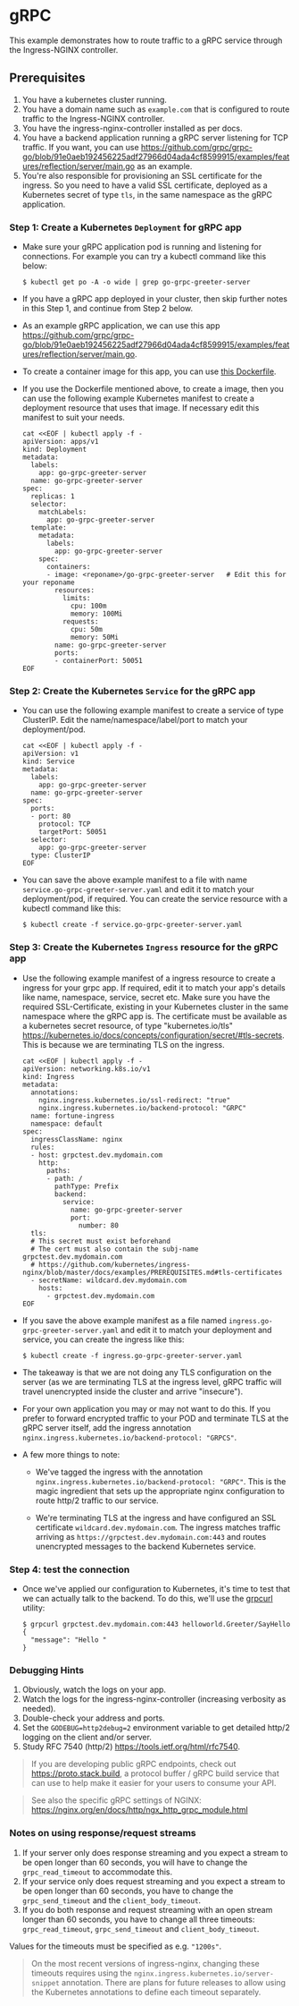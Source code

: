 # gRPC

This example demonstrates how to route traffic to a gRPC service through the Ingress-NGINX controller.

## Prerequisites

1. You have a kubernetes cluster running.
2. You have a domain name such as `example.com` that is configured to route traffic to the Ingress-NGINX controller.
3. You have the ingress-nginx-controller installed as per docs.
4. You have a backend application running a gRPC server listening for TCP traffic.  If you want, you can use <https://github.com/grpc/grpc-go/blob/91e0aeb192456225adf27966d04ada4cf8599915/examples/features/reflection/server/main.go> as an example.
5. You're also responsible for provisioning an SSL certificate for the ingress. So you need to have a valid SSL certificate, deployed as a Kubernetes secret of type `tls`, in the same namespace as the gRPC application.

### Step 1: Create a Kubernetes `Deployment` for gRPC app

- Make sure your gRPC application pod is running and listening for connections. For example you can try a kubectl command like this below:
  ```console
  $ kubectl get po -A -o wide | grep go-grpc-greeter-server
  ```
- If you have a gRPC app deployed in your cluster, then skip further notes in this Step 1, and continue from Step 2 below.

- As an example gRPC application, we can use this app <https://github.com/grpc/grpc-go/blob/91e0aeb192456225adf27966d04ada4cf8599915/examples/features/reflection/server/main.go>.

- To create a container image for this app, you can use [this Dockerfile](https://github.com/kubernetes/ingress-nginx/blob/5a52d99ae85cfe5ef9535291b8326b0006e75066/images/go-grpc-greeter-server/rootfs/Dockerfile). 

- If you use the Dockerfile mentioned above, to create a image, then you can use the following example Kubernetes manifest to create a deployment resource that uses that image. If necessary edit this manifest to suit your needs.

  ```
  cat <<EOF | kubectl apply -f -
  apiVersion: apps/v1
  kind: Deployment
  metadata:
    labels:
      app: go-grpc-greeter-server
    name: go-grpc-greeter-server
  spec:
    replicas: 1
    selector:
      matchLabels:
        app: go-grpc-greeter-server
    template:
      metadata:
        labels:
          app: go-grpc-greeter-server
      spec:
        containers:
        - image: <reponame>/go-grpc-greeter-server   # Edit this for your reponame
          resources:
            limits:
              cpu: 100m
              memory: 100Mi
            requests:
              cpu: 50m
              memory: 50Mi
          name: go-grpc-greeter-server
          ports:
          - containerPort: 50051
  EOF
  ```

### Step 2: Create the Kubernetes `Service` for the gRPC app

- You can use the following example manifest to create a service of type ClusterIP. Edit the name/namespace/label/port to match your deployment/pod.
  ```
  cat <<EOF | kubectl apply -f -
  apiVersion: v1
  kind: Service
  metadata:
    labels:
      app: go-grpc-greeter-server
    name: go-grpc-greeter-server
  spec:
    ports:
    - port: 80
      protocol: TCP
      targetPort: 50051
    selector:
      app: go-grpc-greeter-server
    type: ClusterIP
  EOF
  ```
- You can save the above example manifest to a file with name `service.go-grpc-greeter-server.yaml` and edit it to match your deployment/pod, if required. You can create the service resource with a kubectl command like this:

  ```
  $ kubectl create -f service.go-grpc-greeter-server.yaml
  ```

### Step 3: Create the Kubernetes `Ingress` resource for the gRPC app

- Use the following example manifest of a ingress resource to create a ingress for your grpc app. If required, edit it to match your app's details like name, namespace, service, secret etc. Make sure you have the required SSL-Certificate, existing in your Kubernetes cluster in the same namespace where the gRPC app is. The certificate must be available as a kubernetes secret resource, of type "kubernetes.io/tls" https://kubernetes.io/docs/concepts/configuration/secret/#tls-secrets. This is because we are terminating TLS on the ingress.

  ```
  cat <<EOF | kubectl apply -f -
  apiVersion: networking.k8s.io/v1
  kind: Ingress
  metadata:
    annotations:
      nginx.ingress.kubernetes.io/ssl-redirect: "true"
      nginx.ingress.kubernetes.io/backend-protocol: "GRPC"
    name: fortune-ingress
    namespace: default
  spec:
    ingressClassName: nginx
    rules:
    - host: grpctest.dev.mydomain.com
      http:
        paths:
        - path: /
          pathType: Prefix
          backend:
            service:
              name: go-grpc-greeter-server
              port:
                number: 80
    tls:
    # This secret must exist beforehand
    # The cert must also contain the subj-name grpctest.dev.mydomain.com
    # https://github.com/kubernetes/ingress-nginx/blob/master/docs/examples/PREREQUISITES.md#tls-certificates
    - secretName: wildcard.dev.mydomain.com
      hosts:
        - grpctest.dev.mydomain.com
  EOF
  ```

- If you save the above example manifest as a file named `ingress.go-grpc-greeter-server.yaml` and edit it to match your deployment and service, you can create the ingress like this:

  ```
  $ kubectl create -f ingress.go-grpc-greeter-server.yaml
  ```

- The takeaway is that we are not doing any TLS configuration on the server (as we are terminating TLS at the ingress level, gRPC traffic will travel unencrypted inside the cluster and arrive "insecure").

- For your own application you may or may not want to do this.  If you prefer to forward encrypted traffic to your POD and terminate TLS at the gRPC server itself, add the ingress annotation `nginx.ingress.kubernetes.io/backend-protocol: "GRPCS"`.

- A few more things to note:

  - We've tagged the ingress with the annotation `nginx.ingress.kubernetes.io/backend-protocol: "GRPC"`.  This is the magic ingredient that sets up the appropriate nginx configuration to route http/2 traffic to our service.

  - We're terminating TLS at the ingress and have configured an SSL certificate `wildcard.dev.mydomain.com`.  The ingress matches traffic arriving as `https://grpctest.dev.mydomain.com:443` and routes unencrypted messages to the backend Kubernetes service.

### Step 4: test the connection

- Once we've applied our configuration to Kubernetes, it's time to test that we can actually talk to the backend.  To do this, we'll use the [grpcurl](https://github.com/fullstorydev/grpcurl) utility:

  ```
  $ grpcurl grpctest.dev.mydomain.com:443 helloworld.Greeter/SayHello
  {
    "message": "Hello "
  }
  ```

### Debugging Hints

1. Obviously, watch the logs on your app.
2. Watch the logs for the ingress-nginx-controller (increasing verbosity as
   needed).
3. Double-check your address and ports.
4. Set the `GODEBUG=http2debug=2` environment variable to get detailed http/2
   logging on the client and/or server.
5. Study RFC 7540 (http/2) <https://tools.ietf.org/html/rfc7540>.

> If you are developing public gRPC endpoints, check out
> https://proto.stack.build, a protocol buffer / gRPC build service that can use
> to help make it easier for your users to consume your API.

> See also the specific gRPC settings of NGINX: https://nginx.org/en/docs/http/ngx_http_grpc_module.html

### Notes on using response/request streams

1. If your server only does response streaming and you expect a stream to be open longer than 60 seconds, you will have to change the `grpc_read_timeout` to accommodate this.
2. If your service only does request streaming and you expect a stream to be open longer than 60 seconds, you have to change the
`grpc_send_timeout` and the `client_body_timeout`.
3. If you do both response and request streaming with an open stream longer than 60 seconds, you have to change all three timeouts: `grpc_read_timeout`, `grpc_send_timeout` and `client_body_timeout`.

Values for the timeouts must be specified as e.g. `"1200s"`.

> On the most recent versions of ingress-nginx, changing these timeouts requires using the `nginx.ingress.kubernetes.io/server-snippet` annotation. There are plans for future releases to allow using the Kubernetes annotations to define each timeout separately.
